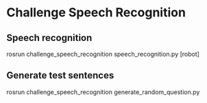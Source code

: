 # Challenge Speech Recognition
## Speech recognition
rosrun challenge_speech_recognition speech_recognition.py [robot]
## Generate test sentences
rosrun challenge_speech_recognition generate_random_question.py
